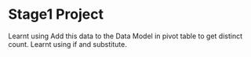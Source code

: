 # Stage1 Project
Learnt using Add this data to the Data Model in pivot table to get distinct count.
Learnt using if and substitute.